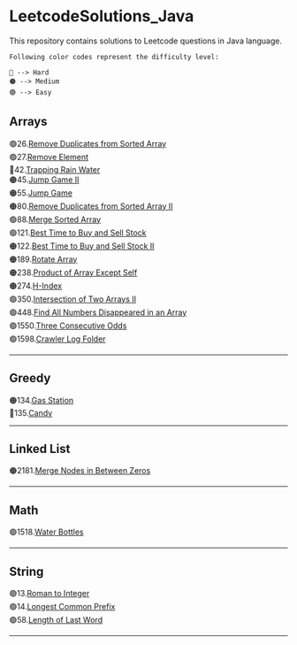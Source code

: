 # LeetcodeSolutions_Java

This repository contains solutions to Leetcode questions in Java language.

```
Following color codes represent the difficulty level:

🔴 --> Hard
🟠 --> Medium
🟢 --> Easy
```

## Arrays

🟢26.[Remove Duplicates from Sorted Array](Arrays/RemoveDuplicatesFromSortedArray.java)<br>
🟢27.[Remove Element](Arrays/RemoveElement.java)<br>
🔴42.[Trapping Rain Water](Arrays/TrappingRainWater.java)<br>
🟠45.[Jump Game II](Arrays/JumpGameII.java)<br>
🟠55.[Jump Game](Arrays/JumpGame.java)<br>
🟠80.[Remove Duplicates from Sorted Array II](Arrays/RemoveDuplicatesFromSortedArrayII.java)<br>
🟢88.[Merge Sorted Array](Arrays/MergeSortedArray.java)<br>
🟢121.[Best Time to Buy and Sell Stock](Arrays/BestTimeToBuyAndSellStock.java)<br>
🟠122.[Best Time to Buy and Sell Stock II](Arrays/BestTimeToBuyAndSellStockII.java)<br>
🟠189.[Rotate Array](Arrays/RotateArray.java)<br>
🟠238.[Product of Array Except Self](Arrays/ProductOfArrayExceptSelf.java)<br>
🟠274.[H-Index](Arrays/H-Index.java)<br>
🟢350.[Intersection of Two Arrays II](Arrays/IntersectionOfTwoArraysII.java)<br>
🟢448.[Find All Numbers Disappeared in an Array](Arrays/FindAllNumbersDisappearedInAnArray.java)<br>
🟢1550.[Three Consecutive Odds](Arrays/ThreeConsecutiveOdds.java)<br>
🟢1598.[Crawler Log Folder](Arrays/CrawlerLogFolder.java)<br>

---

## Greedy

🟠134.[Gas Station](Greedy/GasStation.java)<br>
🔴135.[Candy](Greedy/Candy.java)<br>

---

## Linked List

🟠2181.[Merge Nodes in Between Zeros](LinkedList/MergeNodesInBetweenZeros.java)<br>

---

## Math

🟢1518.[Water Bottles](Math/WaterBottles.java)<br>

---

## String

🟢13.[Roman to Integer](String/RomanToInteger.java)<br>
🟢14.[Longest Common Prefix](String/LongestCommonPrefix.java)<br>
🟢58.[Length of Last Word](String/LengthOfLastWord.java)<br>

---
